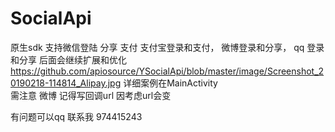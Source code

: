 # SocialApi
原生sdk 
支持微信登陆 分享 支付
支付宝登录和支付，
微博登录和分享，
qq 登录和分享
后面会继续扩展和优化
https://github.com/apiosource/YSocialApi/blob/master/image/Screenshot_20190218-114814_Alipay.jpg
详细案例在MainActivity  
需注意 微博 记得写回调url 因考虑url会变

有问题可以qq 联系我 974415243
